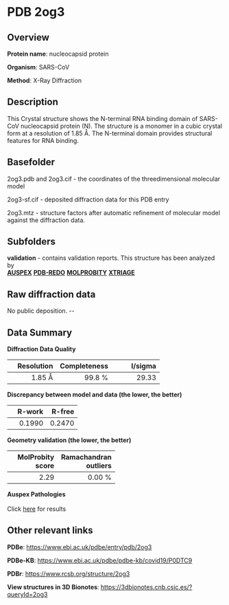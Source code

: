 # PDB 2og3

## Overview

**Protein name**: nucleocapsid protein

**Organism**: SARS-CoV

**Method**: X-Ray Diffraction

## Description

This Crystal structure shows the N-terminal RNA binding domain of SARS-CoV nucleocapsid protein (N). The structure is a monomer  in a cubic crystal form at a resolution of 1.85 Å. The N-terminal domain provides structural features for RNA binding.

## Basefolder

2og3.pdb and 2og3.cif - the coordinates of the threedimensional molecular model

2og3-sf.cif - deposited diffraction data for this PDB entry

2og3.mtz - structure factors after automatic refinement of molecular model against the diffraction data.

## Subfolders





**validation** - contains validation reports. This structure has been analyzed by <br>[**AUSPEX**](https://github.com/thorn-lab/coronavirus_structural_task_force/tree/master/pdb/nucleocapsid_protein/SARS-CoV/2og3/validation/auspex) [**PDB-REDO**](https://github.com/thorn-lab/coronavirus_structural_task_force/tree/master/pdb/nucleocapsid_protein/SARS-CoV/2og3/validation/pdb-redo) [**MOLPROBITY**](https://github.com/thorn-lab/coronavirus_structural_task_force/tree/master/pdb/nucleocapsid_protein/SARS-CoV/2og3/validation/molprobity) [**XTRIAGE**](https://github.com/thorn-lab/coronavirus_structural_task_force/blob/master/pdb/nucleocapsid_protein/SARS-CoV/2og3/validation/Xtriage_output.log)  



## Raw diffraction data

No public deposition. --<br> 

## Data Summary
**Diffraction Data Quality**

|   | Resolution | Completeness| I/sigma |
|---|-------------:|----------------:|--------------:|
|   |1.85 Å|99.8  %|<img width=50/>29.33|

**Discrepancy between model and data (the lower, the better)**

|   | **R-work**| **R-free**   
|---|-------------:|----------------:|           
||  0.1990|  0.2470|

**Geometry validation (the lower, the better)**

|   |**MolProbity<br>score**| **Ramachandran<br>outliers** 
|---|-------------:|----------------:|
||  2.29|  0.00 %|

**Auspex Pathologies**<br> <br>Click [here](https://github.com/thorn-lab/coronavirus_structural_task_force/blob/master/pdb/nucleocapsid_protein/SARS-CoV/2og3/validation/auspex/2og3_auspex_comments.txt)  for results

 



## Other relevant links 
**PDBe**:  https://www.ebi.ac.uk/pdbe/entry/pdb/2og3

**PDBe-KB**: https://www.ebi.ac.uk/pdbe/pdbe-kb/covid19/P0DTC9 
 
**PDBr**: https://www.rcsb.org/structure/2og3 

**View structures in 3D Bionotes**: https://3dbionotes.cnb.csic.es/?queryId=2og3


